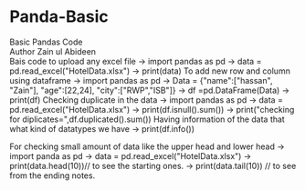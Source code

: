 # Panda-Basic
Basic Pandas Code
<br>
Author Zain ul Abideen
<br>
Bais code to upload any excel file
 ->   import pandas as pd
 ->  data = pd.read_excel("HotelData.xlsx")
 ->   print(data)
To add new row and column using dataframe
 ->   import pandas as pd
 ->    Data = {"name":["hassan", "Zain"],
               "age":[22,24],
               "city":["RWP","ISB"]}
 ->   df =pd.DataFrame(Data)
 ->   print(df)
Checking duplicate in the data
->   import pandas as pd
 ->  data = pd.read_excel("HotelData.xlsx")
 ->  print(df.isnull().sum())
 ->  print("checking for diplicates=",df.duplicated().sum())
Having information of the data that what kind of datatypes we have
 -> print(df.info())

 For checking small amount of data like the upper head and lower head
 -> import panda as pd
 -> data = pd.read_excel("HotelData.xlsx")
 -> print(data.head(10))// to see the starting ones.
 -> print(data.tail(10)) // to see from the ending notes.
